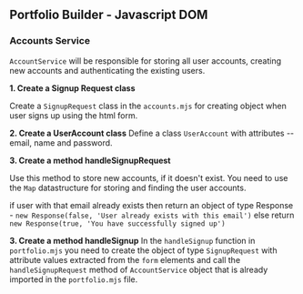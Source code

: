 ## Portfolio Builder - Javascript DOM

### Accounts Service

`AccountService` will be responsible for storing all user accounts, creating new accounts and authenticating the existing users.

**1. Create a Signup Request class**

Create a `SignupRequest` class in the `accounts.mjs` for creating object when user signs up using the html form.

**2. Create a UserAccount class**
Define a class `UserAccount` with attributes -- email, name and password.

**3. Create a method handleSignupRequest**

Use this method to store new accounts, if it doesn't exist. You need to use the `Map` datastructure for storing and finding the user accounts.

if user with that email already exists then return an object of type
Response - `new Response(false, 'User already exists with this email')`
else return `new Response(true, 'You have successfully signed up')`

**3. Create a method handleSignup**
In the `handleSignup` function in `portfolio.mjs` you need to create the object of type `SignupRequest` with attribute values extracted from the `form` elements and call the `handleSignupRequest` method of `AccountService` object that is already imported in the `portfolio.mjs` file.

